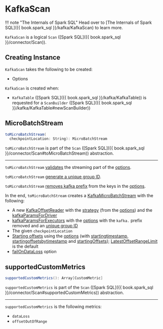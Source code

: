 # KafkaScan

!!! note "The Internals of Spark SQL"
    Head over to [The Internals of Spark SQL]({{ book.spark_sql }}/kafka/KafkaScan) to learn more.

`KafkaScan` is a logical `Scan` ([Spark SQL]({{ book.spark_sql }}/connector/Scan)).

## Creating Instance

`KafkaScan` takes the following to be created:

* <span id="options"> Options

`KafkaScan` is created when:

* `KafkaTable` ([Spark SQL]({{ book.spark_sql }}/kafka/KafkaTable)) is requested for a `ScanBuilder` ([Spark SQL]({{ book.spark_sql }}/kafka/KafkaTable#newScanBuilder))

## <span id="toMicroBatchStream"> MicroBatchStream

```scala
toMicroBatchStream(
  checkpointLocation: String): MicroBatchStream
```

`toMicroBatchStream` is part of the `Scan` ([Spark SQL]({{ book.spark_sql }}/connector/Scan#toMicroBatchStream)) abstraction.

---

`toMicroBatchStream` [validates](#validateStreamOptions) the streaming part of the [options](#options).

`toMicroBatchStream` [generate a unique group ID](#streamingUniqueGroupId).

`toMicroBatchStream` [removes kafka prefix](#convertToSpecifiedParams) from the keys in the [options](#options).

In the end, `toMicroBatchStream` creates a [KafkaMicroBatchStream](KafkaMicroBatchStream.md) with the following:

* A new [KafkaOffsetReader](KafkaOffsetReader.md#build) with the [strategy](#strategy) (from the [options](#options)) and the [kafkaParamsForDriver](#kafkaParamsForDriver)
* [kafkaParamsForExecutors](#kafkaParamsForExecutors) with the [options](#options) with the `kafka.` prefix removed and an [unique group ID](#streamingUniqueGroupId)
* The given `checkpointLocation`
* [Starting offsets](KafkaSourceProvider.md#getKafkaOffsetRangeLimit) using the [options](#options) (with [startingtimestamp](options.md#startingtimestamp), [startingoffsetsbytimestamp](options.md#startingoffsetsbytimestamp) and [startingOffsets](options.md#startingoffsets)); [LatestOffsetRangeLimit](KafkaOffsetRangeLimit.md#LatestOffsetRangeLimit) is the default
* [failOnDataLoss](options.md#failOnDataLoss) option

## <span id="supportedCustomMetrics"> supportedCustomMetrics

```scala
supportedCustomMetrics(): Array[CustomMetric]
```

`supportedCustomMetrics` is part of the `Scan` ([Spark SQL]({{ book.spark_sql }}/connector/Scan#supportedCustomMetrics)) abstraction.

---

`supportedCustomMetrics` is the following metrics:

* `dataLoss`
* `offsetOutOfRange`
